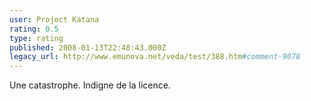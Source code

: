 ```yaml
---
user: Project Katana
rating: 0.5
type: rating
published: 2008-01-13T22:48:43.000Z
legacy_url: http://www.emunova.net/veda/test/388.htm#comment-9078
---
```

Une catastrophe. Indigne de la licence.